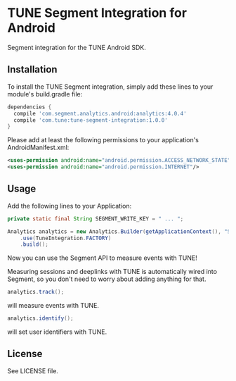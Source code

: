 # TUNE Segment Integration for Android
Segment integration for the TUNE Android SDK.

## Installation
To install the TUNE Segment integration, simply add these lines to your
module's build.gradle file:
```groovy
dependencies {
  compile 'com.segment.analytics.android:analytics:4.0.4'
  compile 'com.tune:tune-segment-integration:1.0.0'
}
```
Please add at least the following permissions to your application's AndroidManifest.xml:
```xml
<uses-permission android:name="android.permission.ACCESS_NETWORK_STATE"/>
<uses-permission android:name="android.permission.INTERNET"/>
```

## Usage
Add the following lines to your Application:

```java
private static final String SEGMENT_WRITE_KEY = " ... ";

Analytics analytics = new Analytics.Builder(getApplicationContext(), "SEGMENT_WRITE_KEY")
    .use(TuneIntegration.FACTORY)
    .build();
```

Now you can use the Segment API to measure events with TUNE!

Measuring sessions and deeplinks with TUNE is automatically wired into Segment,
so you don't need to worry about adding anything for that.

```java
analytics.track();
```
will measure events with TUNE.

```java
analytics.identify();
```
will set user identifiers with TUNE.

## License
See LICENSE file.